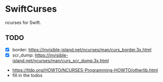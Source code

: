 # SwiftCurses

ncurses for Swift.

## TODO

- [x] border: https://invisible-island.net/ncurses/man/curs_border.3x.html
- [x] scr_dump: https://invisible-island.net/ncurses/man/curs_scr_dump.3x.html
- https://tldp.org/HOWTO/NCURSES-Programming-HOWTO/otherlib.html
- fill in the todos
